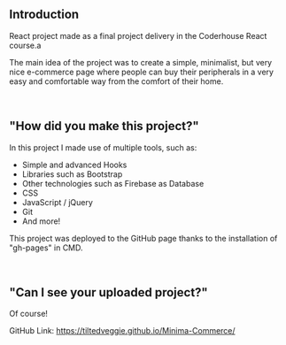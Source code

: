 ## Introduction

React project made as a final project delivery in the Coderhouse React course.a

The main idea of the project was to create a simple, minimalist, but very nice e-commerce page where people can buy their peripherals in a very easy and comfortable way from the comfort of their home.

<br>

## "How did you make this project?"

In this project I made use of multiple tools, such as:

  - Simple and advanced Hooks
  - Libraries such as Bootstrap
  - Other technologies such as Firebase as Database
  - CSS
  - JavaScript / jQuery
  - Git
  - And more!

This project was deployed to the GitHub page thanks to the installation of "gh-pages" in CMD.

<br>

## "Can I see your uploaded project?"

Of course!

GitHub Link: https://tiltedveggie.github.io/Minima-Commerce/
